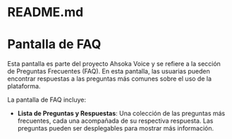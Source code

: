 # README.md
# Pantalla de FAQ

Esta pantalla es parte del proyecto Ahsoka Voice y se refiere a la sección de Preguntas Frecuentes (FAQ). En esta pantalla, las usuarias pueden encontrar respuestas a las preguntas más comunes sobre el uso de la plataforma.

La pantalla de FAQ incluye:
- **Lista de Preguntas y Respuestas**: Una colección de las preguntas más frecuentes, cada una acompañada de su respectiva respuesta. Las preguntas pueden ser desplegables para mostrar más información.
